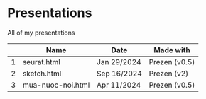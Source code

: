 # Presentations

All of my presentations

|   | Name              | Date        | Made with     |
|---|-------------------|-------------|---------------|
| 1 | seurat.html       | Jan 29/2024 | Prezen (v0.5) |
| 2 | sketch.html       | Sep 16/2024 | Prezen (v2)   |
| 3 | mua-nuoc-noi.html | Apr 11/2024 | Prezen (v0.5) |
